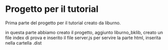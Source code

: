 # Progetto per il tutorial

Prima parte del progetto per il tutorial creato da liburno. 

in questa parte abbiamo creato il progetto, aggiunto liburno_bklib,
creato un file index di prova e inserito il file server.js per servire
la parte html, inserita nella cartella .dist

